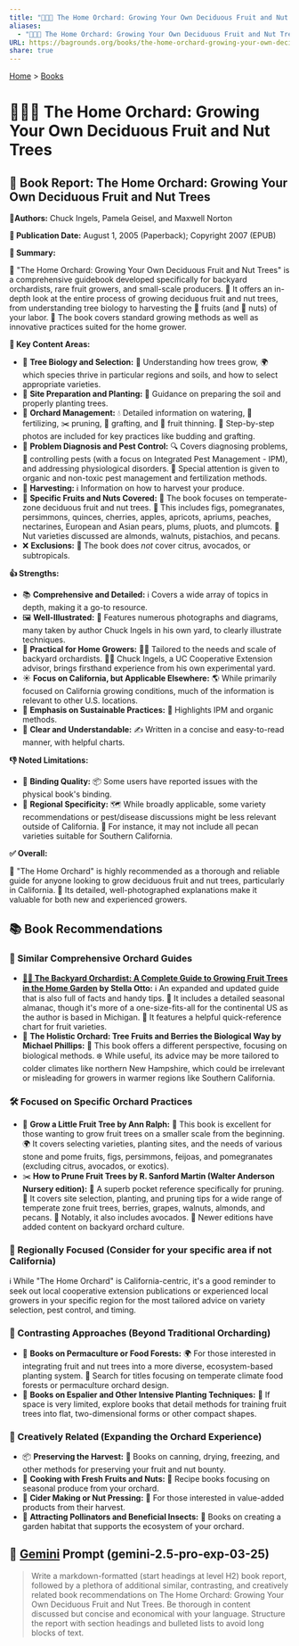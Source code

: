 ```yaml
---
title: "🏡🍎🌳 The Home Orchard: Growing Your Own Deciduous Fruit and Nut Trees"
aliases:
  - "🏡🍎🌳 The Home Orchard: Growing Your Own Deciduous Fruit and Nut Trees"
URL: https://bagrounds.org/books/the-home-orchard-growing-your-own-deciduous-fruit-and-nut-trees
share: true
---
```

[Home](../index.md) > [Books](./index.md)  
# 🏡🍎🌳 The Home Orchard: Growing Your Own Deciduous Fruit and Nut Trees  
## 🌳 Book Report: The Home Orchard: Growing Your Own Deciduous Fruit and Nut Trees  
  
**🧑‍Authors:** Chuck Ingels, Pamela Geisel, and Maxwell Norton  
  
**📅 Publication Date:** August 1, 2005 (Paperback); Copyright 2007 (EPUB)  
  
**📖 Summary:**  
  
 🏡 "The Home Orchard: Growing Your Own Deciduous Fruit and Nut Trees" is a comprehensive guidebook developed specifically for backyard orchardists, rare fruit growers, and small-scale producers. 🌳 It offers an in-depth look at the entire process of growing deciduous fruit and nut trees, from understanding tree biology to harvesting the 🍎 fruits (and 🌰 nuts) of your labor. 🌱 The book covers standard growing methods as well as innovative practices suited for the home grower.  
  
**🔑 Key Content Areas:**  
  
* 🌳 **Tree Biology and Selection:** 🌿 Understanding how trees grow, 🌍 which species thrive in particular regions and soils, and how to select appropriate varieties.  
* 🌱 **Site Preparation and Planting:** 🧰 Guidance on preparing the soil and properly planting trees.  
* 🍎 **Orchard Management:** 💧 Detailed information on watering, 🧪 fertilizing, ✂️ pruning, 🤝 grafting, and 🤏 fruit thinning. 📸 Step-by-step photos are included for key practices like budding and grafting.  
* 🐛 **Problem Diagnosis and Pest Control:** 🔍 Covers diagnosing problems, 🚫 controlling pests (with a focus on Integrated Pest Management - IPM), and addressing physiological disorders. 🌿 Special attention is given to organic and non-toxic pest management and fertilization methods.  
* 🧺 **Harvesting:** ℹ️ Information on how to harvest your produce.  
* 🍒 **Specific Fruits and Nuts Covered:** 🍎 The book focuses on temperate-zone deciduous fruit and nut trees. 🍑 This includes figs, pomegranates, persimmons, quinces, cherries, apples, apricots, apriums, peaches, nectarines, European and Asian pears, plums, pluots, and plumcots. 🌰 Nut varieties discussed are almonds, walnuts, pistachios, and pecans.  
* ❌ **Exclusions:** 🍋 The book does *not* cover citrus, avocados, or subtropicals.  
  
**👍 Strengths:**  
  
* 📚 **Comprehensive and Detailed:** ℹ️ Covers a wide array of topics in depth, making it a go-to resource.  
* 🖼️ **Well-Illustrated:** 📸 Features numerous photographs and diagrams, many taken by author Chuck Ingels in his own yard, to clearly illustrate techniques.  
* 🏡 **Practical for Home Growers:** 🧑‍🌾 Tailored to the needs and scale of backyard orchardists. 🧑‍🏫 Chuck Ingels, a UC Cooperative Extension advisor, brings firsthand experience from his own experimental yard.  
* ☀️ **Focus on California, but Applicable Elsewhere:** 🌎 While primarily focused on California growing conditions, much of the information is relevant to other U.S. locations.  
* 🌱 **Emphasis on Sustainable Practices:** 🌿 Highlights IPM and organic methods.  
* 📝 **Clear and Understandable:** ✍️ Written in a concise and easy-to-read manner, with helpful charts.  
  
**👎 Noted Limitations:**  
  
* 📖 **Binding Quality:** 📦 Some users have reported issues with the physical book's binding.  
* 📍 **Regional Specificity:** 🗺️ While broadly applicable, some variety recommendations or pest/disease discussions might be less relevant outside of California. 🌰 For instance, it may not include all pecan varieties suitable for Southern California.  
  
**✅ Overall:**  
  
💯 "The Home Orchard" is highly recommended as a thorough and reliable guide for anyone looking to grow deciduous fruit and nut trees, particularly in California. 📸 Its detailed, well-photographed explanations make it valuable for both new and experienced growers.  
  
## 📚 Book Recommendations  
  
### 🍎 Similar Comprehensive Orchard Guides  
  
* **[🏡🍎 The Backyard Orchardist: A Complete Guide to Growing Fruit Trees in the Home Garden](./the-backyard-orchardist-a-complete-guide-to-growing-fruit-trees-in-the-home-garden.md) by Stella Otto:** ℹ️ An expanded and updated guide that is also full of facts and handy tips. 📅 It includes a detailed seasonal almanac, though it's more of a one-size-fits-all for the continental US as the author is based in Michigan. 🍎 It features a helpful quick-reference chart for fruit varieties.  
* 🌿 **The Holistic Orchard: Tree Fruits and Berries the Biological Way by Michael Phillips:** 🌳 This book offers a different perspective, focusing on biological methods. ❄️ While useful, its advice may be more tailored to colder climates like northern New Hampshire, which could be irrelevant or misleading for growers in warmer regions like Southern California.  
  
### 🛠️ Focused on Specific Orchard Practices  
  
* 🌱 **Grow a Little Fruit Tree by Ann Ralph:** 🌳 This book is excellent for those wanting to grow fruit trees on a smaller scale from the beginning. 🌍 It covers selecting varieties, planting sites, and the needs of various stone and pome fruits, figs, persimmons, feijoas, and pomegranates (excluding citrus, avocados, or exotics).  
* ✂️ **How to Prune Fruit Trees by R. Sanford Martin (Walter Anderson Nursery edition):** 🌳 A superb pocket reference specifically for pruning. 📍 It covers site selection, planting, and pruning tips for a wide range of temperate zone fruit trees, berries, grapes, walnuts, almonds, and pecans. 🥑 Notably, it also includes avocados. 🏡 Newer editions have added content on backyard orchard culture.  
  
### 📍 Regionally Focused (Consider for your specific area if not California)  
ℹ️ While "The Home Orchard" is California-centric, it's a good reminder to seek out local cooperative extension publications or experienced local growers in your specific region for the most tailored advice on variety selection, pest control, and timing.  
  
### 🔄 Contrasting Approaches (Beyond Traditional Orcharding)  
  
* 🌳 **Books on Permaculture or Food Forests:** 🌍 For those interested in integrating fruit and nut trees into a more diverse, ecosystem-based planting system. 🌱 Search for titles focusing on temperate climate food forests or permaculture orchard design.  
* 📐 **Books on Espalier and Other Intensive Planting Techniques:** 🌳 If space is very limited, explore books that detail methods for training fruit trees into flat, two-dimensional forms or other compact shapes.  
  
### 🎨 Creatively Related (Expanding the Orchard Experience)  
  
* 📦 **Preserving the Harvest:** 🥫 Books on canning, drying, freezing, and other methods for preserving your fruit and nut bounty.  
* 🍳 **Cooking with Fresh Fruits and Nuts:** 🍎 Recipe books focusing on seasonal produce from your orchard.  
* 🍾 **Cider Making or Nut Pressing:** 🌰 For those interested in value-added products from their harvest.  
* 🐝 **Attracting Pollinators and Beneficial Insects:** 🦋 Books on creating a garden habitat that supports the ecosystem of your orchard.  
  
## 💬 [Gemini](../software/gemini.md) Prompt (gemini-2.5-pro-exp-03-25)  
> Write a markdown-formatted (start headings at level H2) book report, followed by a plethora of additional similar, contrasting, and creatively related book recommendations on The Home Orchard: Growing Your Own Deciduous Fruit and Nut Trees. Be thorough in content discussed but concise and economical with your language. Structure the report with section headings and bulleted lists to avoid long blocks of text.
